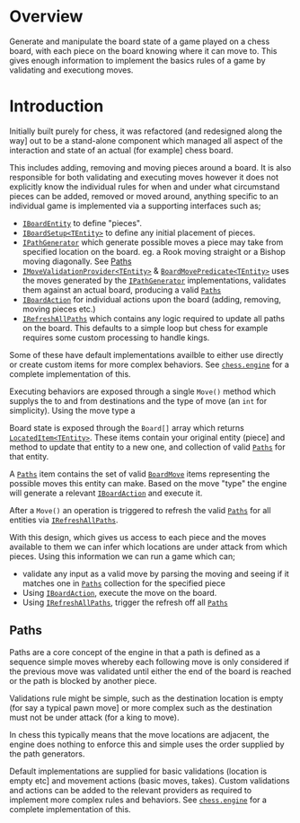 # Overview
Generate and  manipulate the board state of a game played on a chess board, with each piece on the board knowing where it can move to. This gives enough information to implement the basics rules of a game by validating and executiong moves.

# Introduction 
Initially built purely for chess, it was refactored (and redesigned along the way] out to be a stand-alone component which managed all aspect of the interaction and state of an actual (for example] chess board.

This includes adding, removing and moving pieces around a board. It is also responsible for both validating and executing moves however it does not explicitly know the individual rules for when and under what circumstand pieces can be added, removed or moved around, anything specific to an individual game is implemented via a supporting interfaces such as;

* [`IBoardEntity`][link.IBoardEntity] to define "pieces".
* [`IBoardSetup<TEntity>`][link.IBoardSetup] to define any initial placement of pieces.
* [`IPathGenerator`][link.IPathGenerator] which generate possible moves a piece may take from specified location on the board. eg. a Rook moving straight or a Bishop moving diagonally. See [Paths](#Paths)
* [`IMoveValidationProvider<TEntity>`][link.IMoveValidationProvider] & [`BoardMovePredicate<TEntity>`][link.BoardMovePredicate] uses the moves generated by the [`IPathGenerator`][link.IPathGenerator] implementations, validates them against an actual board, producing a valid [`Paths`][link.Paths]
* [`IBoardAction`][link.IBoardAction] for individual actions upon the board (adding, removing, moving pieces etc.)
* [`IRefreshAllPaths`][link.RefreshAllPaths] which contains any logic required to update all paths on the board. This defaults to a simple loop but chess for example requires some custom processing to handle kings.

Some of these have default implementations availble to either use directly or create custom items for more complex behaviors. See [`chess.engine`][link.ChessEngine] for a complete implementation of this.

Executing behaviors are exposed through a single `Move()` method which supplys the to and from destinations and the type of move (an `int` for simplicity). Using the move type a 

Board state is exposed through the `Board[]` array which returns [`LocatedItem<TEntity>`][link.LocatedItem]. These items contain your original entity (piece] and method to update that entity to a new one, and collection of valid [`Paths`][link.Paths] for that entity. 

A [`Paths`][link.Paths] item contains the set of valid [`BoardMove`][link.BoardMove] items representing the possible moves this entity can make. Based on the move "type" the engine will generate a relevant [`IBoardAction`][link.IBoardAction] and execute it.

After a `Move()` an operation is triggered to refresh the valid [`Paths`][link.Paths] for all entities via [`IRefreshAllPaths`][link.RefreshAllPaths].

With this design, which gives us access to each piece and the moves available to them we can infer which locations are under attack from which pieces. Using this information we can run a game which can;

* validate any input as a valid move by parsing the moving and seeing if it matches one in [`Paths`][link.Paths] collection for the specified piece
* Using [`IBoardAction`][link.IBoardAction], execute the move on the board.
* Using [`IRefreshAllPaths`][link.RefreshAllPaths], trigger the refresh off all [`Paths`][link.Paths]

## Paths
Paths are a core concept of the engine in that a path is defined as a sequence simple moves whereby each following move is only considered if the previous move was validated until either the end of the board is reached or the path is blocked by another piece.

Validations rule might be simple, such as the destination location is empty (for say a typical pawn move] or more complex such as the destination must not be under attack (for a king to move).

In chess this typically means that the move locations are adjacent, the engine does nothing to enforce this and simple uses the order supplied by the path generators.

Default implementations are supplied for basic validations (location is empty etc] and movement actions (basic moves, takes). Custom validations and actions can be added to the relevant providers as required to implement more complex rules and behaviors. See [`chess.engine`][link.ChessEngine] for a complete implementation of this.

[link.IBoardEntity]: http:todo
[link.IBoardSetup]: http:todo
[link.IPathGenerator]: http:todo
[link.IMoveValidationProvider]: http:todo
[link.BoardMovePredicate]: http:todo
[link.Paths]: http:todo
[link.IBoardAction]: http:todo
[link.RefreshAllPaths]: http:todo
[link.ChessEngine]: http:todo
[link.LocatedItem]: http:todo
[link.BoardMove]: http:todo
[link.IBoardAction]: http:todo
